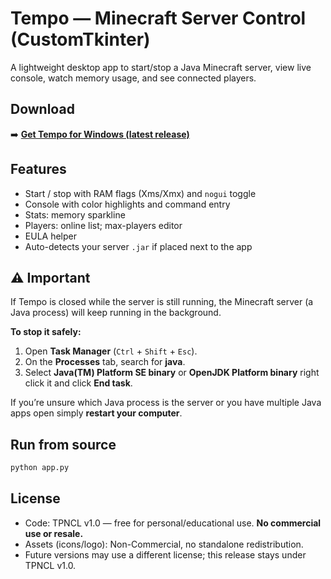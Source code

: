 # Tempo — Minecraft Server Control (CustomTkinter)

A lightweight desktop app to start/stop a Java Minecraft server, view live console,
watch memory usage, and see connected players.

## Download
➡️ **[Get Tempo for Windows (latest release)](../../releases/latest)**

## Features
- Start / stop with RAM flags (Xms/Xmx) and `nogui` toggle
- Console with color highlights and command entry
- Stats: memory sparkline
- Players: online list; max-players editor
- EULA helper
- Auto-detects your server `.jar` if placed next to the app

## ⚠️ Important
If Tempo is closed while the server is still running, the Minecraft server (a Java process) will keep running in the background.

**To stop it safely:**
1) Open **Task Manager** (`Ctrl` + `Shift` + `Esc`).
2) On the **Processes** tab, search for **java**.
3) Select **Java(TM) Platform SE binary** or **OpenJDK Platform binary** right click it and click **End task**.

If you’re unsure which Java process is the server or you have multiple Java apps open simply **restart your computer**.

## Run from source
```bash
python app.py
```

## License
- Code: TPNCL v1.0 — free for personal/educational use. **No commercial use or resale.**
- Assets (icons/logo): Non-Commercial, no standalone redistribution.
- Future versions may use a different license; this release stays under TPNCL v1.0.

